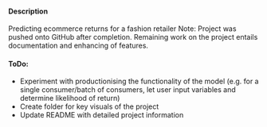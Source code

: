#### Description
Predicting ecommerce returns for a fashion retailer
Note: Project was pushed onto GitHub after completion. Remaining work on the project entails documentation and enhancing of features.

#### ToDo:
- Experiment with productionising the functionality of the model (e.g. for a single consumer/batch of consumers, let user input variables and determine likelihood of return)
- Create folder for key visuals of the project
- Update README with detailed project information

